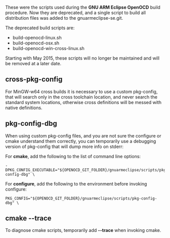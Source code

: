 These were the scripts used during the **GNU ARM Eclipse OpenOCD** build procedure. Now they are deprecated, and a single script to build all distribution files was added to the gnuarmeclipse-se.git.

The deprecated build scripts are:

* build-openocd-linux.sh
* build-openocd-osx.sh
* build-openocd-win-cross-linux.sh

Starting with May 2015, these scripts will no longer be maintained and will be removed at a later date.

## cross-pkg-config

For MinGW-w64 cross builds it is necessary to use a custom pkg-config, that will search only in the cross toolchain location, and never search the standard system locations, otherwise cross definitions will be messed with native definitions.

## pkg-config-dbg 

When using custom pkg-config files, and you are not sure the configure or cmake understand them correctly, you can temporarily use a debugging version of pkg-config that will dump more info on stderr:

For **cmake**, add the following to the list of command line options:

	-DPKG_CONFIG_EXECUTABLE="${OPENOCD_GIT_FOLDER}/gnuarmeclipse/scripts/pkg-config-dbg" \

For **configure**, add the following to the environment before invoking configure:

	PKG_CONFIG="${OPENOCD_GIT_FOLDER}/gnuarmeclipse/scripts/pkg-config-dbg" \

## cmake --trace

To diagnose cmake scripts, temporarily add **--trace** when invoking cmake.

